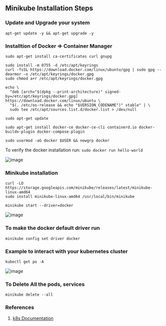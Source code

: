 ## Minikube Installation Steps

### Update and Upgrade your system

```shell
apt-get update -y && apt-get upgrade -y
```

### Installtion of Docker => Container Manager

```shell
sudo apt-get install ca-certificates curl gnupg

sudo install -m 0755 -d /etc/apt/keyrings
curl -fsSL https://download.docker.com/linux/ubuntu/gpg | sudo gpg --dearmor -o /etc/apt/keyrings/docker.gpg
sudo chmod a+r /etc/apt/keyrings/docker.gpg

echo \
  "deb [arch="$(dpkg --print-architecture)" signed-by=/etc/apt/keyrings/docker.gpg] https://download.docker.com/linux/ubuntu \
  "$(. /etc/os-release && echo "$VERSION_CODENAME")" stable" | \
  sudo tee /etc/apt/sources.list.d/docker.list > /dev/null

sudo apt-get update

sudo apt-get install docker-ce docker-ce-cli containerd.io docker-buildx-plugin docker-compose-plugin

sudo usermod -aG docker $USER && newgrp docker
```

To verify the docker installation run: `sudo docker run hello-world`

![image](https://github.com/networked-systems-iith/SDN-CNI-Course/assets/24610167/77440140-f084-4605-808e-d96544c2b654)



### Minikube installation

```shell
curl -LO https://storage.googleapis.com/minikube/releases/latest/minikube-linux-amd64
sudo install minikube-linux-amd64 /usr/local/bin/minikube

minikube start --driver=docker
```

![image](https://github.com/networked-systems-iith/SDN-CNI-Course/assets/24610167/bb28c36c-1a1c-4800-991c-2c6d04144b56)


### To make the docker default driver run

`minikube config set driver docker`

### Example to interact with your kubernetes cluster

`kubectl get po -A`

![image](https://github.com/networked-systems-iith/SDN-CNI-Course/assets/24610167/a760fecb-da72-4268-866a-18fa8d6f0ade)

### To Delete All the pods, services

`minikube delete --all`

### References

1. [k8s Documentation](https://minikube.sigs.k8s.io/docs/start/)
